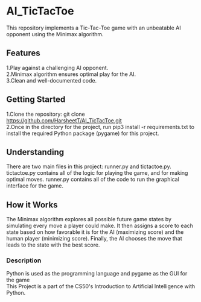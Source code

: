 # AI_TicTacToe
This repository implements a Tic-Tac-Toe game with an unbeatable AI opponent using the Minimax algorithm.

## Features
1.Play against a challenging AI opponent.
<br>
2.Minimax algorithm ensures optimal play for the AI.
<br>
3.Clean and well-documented code.

## Getting Started
1.Clone the repository: git clone https://github.com/HarsheetT/AI_TicTacToe.git
<br>
2.Once in the directory for the project, run pip3 install -r requirements.txt to install the required Python package (pygame) for this project.

## Understanding
There are two main files in this project: runner.py and tictactoe.py. tictactoe.py contains all of the logic for playing the game, and for making optimal moves. runner.py contains all of the code to run the graphical interface for the game. 

## How it Works
The Minimax algorithm explores all possible future game states by simulating every move a player could make. It then assigns a score to each state based on how favorable it is for the AI (maximizing score) and the human player (minimizing score). Finally, the AI chooses the move that leads to the state with the best score.

### Description
Python is used as the programming language and pygame as the GUI for the game
<br>
This Project is a part of the CS50's Introduction to Artificial Intelligence with Python.